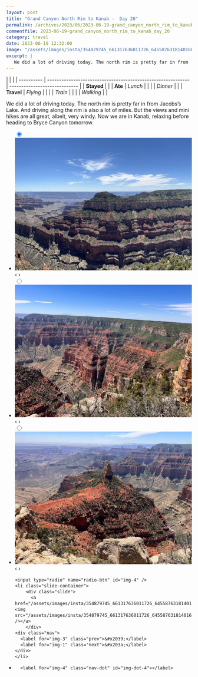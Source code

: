 ```yaml
---
layout: post
title: "Grand Canyon North Rim to Kanab -  Day 20"
permalink: /archives/2023/06/2023-06-19-grand_canyon_north_rim_to_kanab_day_20.html
commentfile: 2023-06-19-grand_canyon_north_rim_to_kanab_day_20
category: travel
date: 2023-06-19 12:32:00
image: "/assets/images/insta/354879745_661317636011726_6455876318140168749_n_17985234740171512.jpg"
excerpt: |
   We did a lot of driving today. The north rim is pretty far in from  Jacobs’s Lake. And driving along the rim is also a lot of miles. But the views and mini hikes are all great, albeit, very windy. Now we are in Kanab, relaxing before heading to Bryce Canyon tomorrow.
---
```


|            |                                                              |
| ---------- | ------------------------------------------------------------ | ----------------------------- |
| **Stayed** |  |
| **Ate**    | _Lunch_                                                      |          |
|            | _Dinner_                                                     |          |
| **Travel** | _Flying_                                                     |          |
|            | _Train_                                                      |          |
|            | _Walking_                                                    |          |


 We did a lot of driving today. The north rim is pretty far in from  Jacobs’s Lake. And driving along the rim is also a lot of miles. But the views and mini hikes are all great, albeit, very windy. Now we are in Kanab, relaxing before heading to Bryce Canyon tomorrow.


<ul class="slides">
    <input type="radio" name="radio-btn" id="img-1" checked="checked" />
    <li class="slide-container">
        <div class="slide">
          <a href="/assets/images/insta/355131549_286752830400088_1462876445225158796_n_17990460245071325.jpg"><img src="/assets/images/insta/355131549_286752830400088_1462876445225158796_n_17990460245071325.jpg" /></a>
        </div>
    <div class="nav">
      <label for="img-4" class="prev">&#x2039;</label>
      <label for="img-2" class="next">&#x203a;</label>
    </div>
    </li>
        <input type="radio" name="radio-btn" id="img-2"  />
    <li class="slide-container">
        <div class="slide">
          <a href="/assets/images/insta/355222942_1944243105928167_1463134515655037834_n_18037515778452748.jpg"><img src="/assets/images/insta/355222942_1944243105928167_1463134515655037834_n_18037515778452748.jpg" /></a>
        </div>
    <div class="nav">
      <label for="img-1" class="prev">&#x2039;</label>
      <label for="img-3" class="next">&#x203a;</label>
    </div>
    </li>
        <input type="radio" name="radio-btn" id="img-3"  />
    <li class="slide-container">
        <div class="slide">
          <a href="/assets/images/insta/354618351_277409268024220_2694289272141747415_n_17994138385841496.jpg"><img src="/assets/images/insta/354618351_277409268024220_2694289272141747415_n_17994138385841496.jpg" /></a>
        </div>
    <div class="nav">
      <label for="img-2" class="prev">&#x2039;</label>
      <label for="img-4" class="next">&#x203a;</label>
    </div>
    </li>
    
    <input type="radio" name="radio-btn" id="img-4" />
    <li class="slide-container">
        <div class="slide">
          <a href="/assets/images/insta/354879745_661317636011726_6455876318140168749_n_17985234740171512.jpg"><img src="/assets/images/insta/354879745_661317636011726_6455876318140168749_n_17985234740171512.jpg" /></a>
        </div>
    <div class="nav">
      <label for="img-3" class="prev">&#x2039;</label>
      <label for="img-1" class="next">&#x203a;</label>
    </div>
    </li>
			
<li class="nav-dots">
      <label for="img-1" class="nav-dot" id="img-dot-1"></label>
      <label for="img-2" class="nav-dot" id="img-dot-2"></label>
      <label for="img-3" class="nav-dot" id="img-dot-3"></label>

      <label for="img-4" class="nav-dot" id="img-dot-4"></label>

</li>
</ul>        
             

		
